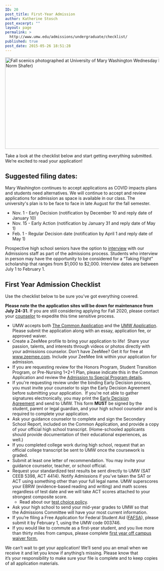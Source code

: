 ```yaml
---
ID: 20
post_title: First-Year Admission
author: Katherine Stosch
post_excerpt: ""
layout: page
permalink: >
  http://www.umw.edu/admissions/undergraduate/checklist/
published: true
post_date: 2015-05-26 18:51:28
---
```

<img class="alignnone wp-image-48248 size-full" src="http://www.umw.edu/admissions/wp-content/uploads/sites/6/2015/05/FER-Fall-Scene.jpg" alt="Fall scenics photographed at University of Mary Washington Wednesday November 17, 2010. (Photo by Norm Shafer)" width="700" height="300" />

Take a look at the checklist below and start getting everything submitted. We’re excited to read your application!
<h2><strong>Suggested filing dates:</strong></h2>
Mary Washington continues to accept applications as COVID impacts plans and students need alternatives. We will continue to accept and review applications for admission as space is available in our class. The university's plan is to be face to face in late August for the fall semester.
<ul>
 	<li>Nov. 1 - Early Decision (notification by December 10 and reply date of January 10)</li>
 	<li>Nov. 15 - Early Action (notification by January 31 and reply date of May 1)</li>
 	<li>Feb. 1 - Regular Decision date (notification by April 1 and reply date of May 1)</li>
</ul>
Prospective high school seniors have the option to <a href="https://admissions.umw.edu/portal/admission_interviews">interview</a> with our Admissions staff as part of the admissions process. Students who interview in person may have the opportunity to be considered for a “Taking Flight” scholarship that ranges from $1,000 to $2,000. Interview dates are between July 1 to February 1.
<h2>First Year Admission Checklist</h2>
Use the checklist below to be sure you’ve got everything covered.

<strong>Please note the the application sites will be down for maintenance from July 24-31.</strong> If you are still considering applying for Fall 2020, please contact your <a href="https://admissions.umw.edu/register/?id=5e2a8316-a566-4f82-92e5-89af7a4b3498">counselor</a> to expedite this time sensitive process.
<ul>
 	<li>UMW accepts both <a href="https://apply.commonapp.org/login">The Common Application</a> and the <a href="https://admissions.umw.edu/register/fyquickapp">UMW Application</a>. Please submit the application along with an essay, application fee, or approved waiver.</li>
 	<li>Create a ZeeMee profile to bring your application to life!  Share your passion, talents, and interests through videos or photos directly with your admissions counselor. Don’t have ZeeMee? Get it for free at <a href="http://www.zeemee.com">www.zeemee.com</a>. Include your ZeeMee link within your application for admission.</li>
 	<li>If you are requesting review for the Honors Program, Student Transition Program, or Pre-Nursing 1+2+1 Plan, please indicate this in the Common Application and review the <a href="http://www.umw.edu/admissions/undergraduate/checklist/special-programs/">Admission to Special Program details</a>.</li>
 	<li>If you're requesting review under the binding Early Decision process, you must invite your counselor to sign the Early Decision Agreement before submitting your application.  If you're not able to gather signatures electronically, you may print the <a href="http://www.umw.edu/admissions/wp-content/uploads/sites/6/2015/05/Early_Decision_Agreement.pdf">Early Decision Agreement</a> and send to UMW. This form <strong>MUST</strong> be signed by the student, parent or legal guardian, and your high school counselor and is required to complete your application.</li>
 	<li>Ask your guidance counselor to complete and sign the Secondary School Report, included on the Common Application, and provide a copy of your official high school transcript. (Home-schooled applicants should provide documentation of their educational experiences, as well.)</li>
 	<li>If you completed college work during high school, request that an official college transcript be sent to UMW once the coursework is graded.</li>
 	<li>Submit at least one letter of recommendation. You may invite your guidance counselor, teacher, or school official.</li>
 	<li>Request your standardized test results be sent directly to UMW (SAT CEEB 5398, ACT 4414). Notify Admissions if you’ve taken the SAT or ACT using something other than your full legal name. UMW superscores your EBRW (evidence-based reading and writing) and math scores regardless of test date and we will take ACT scores attached to your strongest composite score.
<ul>
 	<li>Read about our <a href="/admissions/undergraduate/checklist/test-optional/">test choice policy</a>.</li>
</ul>
</li>
 	<li>Ask your high school to send your mid-year grades to UMW so that the Admissions Committee will have your most current information.</li>
 	<li>If you’re filing a Free Application for Federal Student Aid (<a href="https://fafsa.ed.gov/">FAFSA</a>), please submit it by February 1, using the UMW code 003746.</li>
 	<li>If you would like to commute as a first-year student, and you live more than thirty miles from campus, please complete <a href="https://www.umw.edu/admissions/first-year-off-campus-waiver-form/">first year off campus waiver form.</a></li>
</ul>
We can’t wait to get your application! We’ll send you an email when we receive it and let you know if anything’s missing. Please know that it’s your responsibility to make sure your file is complete and to keep copies of all application materials.